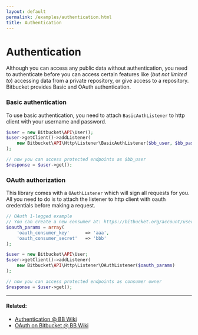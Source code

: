 ```yaml
---
layout: default
permalink: /examples/authentication.html
title: Authentication
---
```


# Authentication

Although you can access any public data without authentication, you need to authenticate before you can access certain features like
(_but not limited to_) accessing data from a private repository, or give access to a repository.
Bitbucket provides Basic and OAuth authentication.

### Basic authentication
To use basic authentication, you need to attach `BasicAuthListener` to http client with your username and password.

  ```php
  $user = new Bitbucket\API\User();
  $user->getClient()->addListener(
      new Bitbucket\API\Http\Listener\BasicAuthListener($bb_user, $bb_pass)
  );

  // now you can access protected endpoints as $bb_user
  $response = $user->get();
  ```

### OAuth authorization
This library comes with a `OAuthListener` which will sign all requests for you. All you need to do is to attach the listener to
http client with oauth credentials before making a request.

  ```php
  // OAuth 1-legged example
  // You can create a new consumer at: https://bitbucket.org/account/user/<username or team>/api
  $oauth_params = array(
      'oauth_consumer_key'      => 'aaa',
      'oauth_consumer_secret'   => 'bbb'
  );

  $user = new Bitbucket\API\User;
  $user->getClient()->addListener(
      new Bitbucket\API\Http\Listener\OAuthListener($oauth_params)
  );

  // now you can access protected endpoints as consumer owner
  $response = $user->get();
  ```

----

#### Related:
  * [Authentication @ BB Wiki](https://confluence.atlassian.com/display/BITBUCKET/Use+the+Bitbucket+REST+APIs#UsetheBitbucketRESTAPIs-Authentication)
  * [OAuth on Bitbucket @ BB Wiki](https://confluence.atlassian.com/display/BITBUCKET/OAuth+on+Bitbucket)
